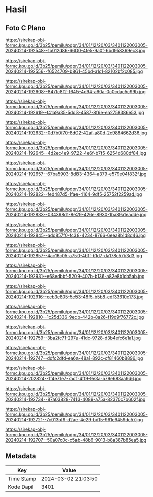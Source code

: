 # Hasil

## Foto C Plano

https://sirekap-obj-formc.kpu.go.id/3b25/pemilu/pdpr/34/01/12/20/03/3401122003005-20240214-192548--1b012d86-6600-4fe5-9a0f-6bd958369ec3.jpg

https://sirekap-obj-formc.kpu.go.id/3b25/pemilu/pdpr/34/01/12/20/03/3401122003005-20240214-192556--f6524709-b861-45bd-a1c1-82102bf2c085.jpg

https://sirekap-obj-formc.kpu.go.id/3b25/pemilu/pdpr/34/01/12/20/03/3401122003005-20240214-192608--847fc8f2-f645-4d94-a60a-0c0cdac5c99b.jpg

https://sirekap-obj-formc.kpu.go.id/3b25/pemilu/pdpr/34/01/12/20/03/3401122003005-20240214-192619--f41a9a35-5dd3-4587-8f6e-ea2758386e53.jpg

https://sirekap-obj-formc.kpu.go.id/3b25/pemilu/pdpr/34/01/12/20/03/3401122003005-20240214-192632--0d7b0f70-8d02-42af-a80d-2c9884662d36.jpg

https://sirekap-obj-formc.kpu.go.id/3b25/pemilu/pdpr/34/01/12/20/03/3401122003005-20240214-192645--4d2ec4e9-9722-4e6f-b7f5-6254d680df84.jpg

https://sirekap-obj-formc.kpu.go.id/3b25/pemilu/pdpr/34/01/12/20/03/3401122003005-20240214-192657--67ba5903-8d83-4364-a379-e579e04f832f.jpg

https://sirekap-obj-formc.kpu.go.id/3b25/pemilu/pdpr/34/01/12/20/03/3401122003005-20240214-192822--fed487d5-1fae-4164-9df5-25752f2259ad.jpg

https://sirekap-obj-formc.kpu.go.id/3b25/pemilu/pdpr/34/01/12/20/03/3401122003005-20240214-192833--034398d1-8e29-426e-8930-1ba89a1eadde.jpg

https://sirekap-obj-formc.kpu.go.id/3b25/pemilu/pdpr/34/01/12/20/03/3401122003005-20240214-192845--add857f0-fc38-4234-8766-6eea8b1d8d46.jpg

https://sirekap-obj-formc.kpu.go.id/3b25/pemilu/pdpr/34/01/12/20/03/3401122003005-20240214-192857--4ac16c05-a750-4b1f-b1d7-da178c57b3d3.jpg

https://sirekap-obj-formc.kpu.go.id/3b25/pemilu/pdpr/34/01/12/20/03/3401122003005-20240214-192931--e68edbbf-5209-407b-b136-a82e8b1cb5ab.jpg

https://sirekap-obj-formc.kpu.go.id/3b25/pemilu/pdpr/34/01/12/20/03/3401122003005-20240214-192916--ceb3e805-5e53-48f5-b5b8-cdf33610c173.jpg

https://sirekap-obj-formc.kpu.go.id/3b25/pemilu/pdpr/34/01/12/20/03/3401122003005-20240214-192810--1c25d336-9ecb-442b-8a26-f19d9f76772c.jpg

https://sirekap-obj-formc.kpu.go.id/3b25/pemilu/pdpr/34/01/12/20/03/3401122003005-20240214-192759--3ba2fc71-297a-41dc-9728-d3b4efc6e1a1.jpg

https://sirekap-obj-formc.kpu.go.id/3b25/pemilu/pdpr/34/01/12/20/03/3401122003005-20240214-192747--ddfc2dfd-ea6a-48a1-892c-cf81460b8896.jpg

https://sirekap-obj-formc.kpu.go.id/3b25/pemilu/pdpr/34/01/12/20/03/3401122003005-20240214-202824--1f4e71e7-7acf-4ff9-9e3a-579e683aa9d6.jpg

https://sirekap-obj-formc.kpu.go.id/3b25/pemilu/pdpr/34/01/12/20/03/3401122003005-20240214-192734--87a03828-7413-4089-a75a-82370c7b602f.jpg

https://sirekap-obj-formc.kpu.go.id/3b25/pemilu/pdpr/34/01/12/20/03/3401122003005-20240214-192721--7c013bf9-d2ae-4e29-bd15-961e9459dc57.jpg

https://sirekap-obj-formc.kpu.go.id/3b25/pemilu/pdpr/34/01/12/20/03/3401122003005-20240214-192707--50a07c0c-c5ab-48b6-9013-b8a387b85ea5.jpg


## Metadata

| Key        | Value               |
| ---------- | ------------------- |
| Time Stamp | 2024-03-02 21:03:50 |
| Kode Dapil | 3401                |




